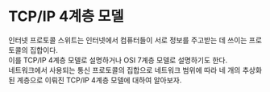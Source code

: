 # TCP/IP 4계층 모델
인터넷 프로토콜 스위트는 인터넷에서 컴퓨터들이 서로 정보를 주고받는 데 쓰이는 프로토콜의 집합이다.<br/>
이를 TCP/IP 4계층 모델로 설명하거나 OSI 7계층 모델로 설명하기도 한다.<br/>
네트워크에서 사용되는 통신 프로토콜의 집합으로 네트워크 범위에 따라 네 개의 추상화된 계층으로 이뤄진 TCP/IP 4계층 모델에 대하여 알아보자.